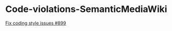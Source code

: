 # Code-violations-SemanticMediaWiki

[Fix coding style issues #899](https://github.com/SemanticMediaWiki/SemanticMediaWiki/issues/899)

